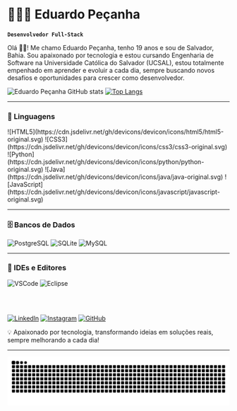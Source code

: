 
# 👨🏻‍💻 Eduardo Peçanha 

**`Desenvolvedor Full-Stack`**

Olá 🖐🏼! Me chamo Eduardo Peçanha, tenho 19 anos e sou de Salvador, Bahia. Sou apaixonado por tecnologia e estou cursando Engenharia de Software na Universidade Católica do Salvador (UCSAL),
estou totalmente empenhado em aprender e evoluir a cada dia, sempre buscando novos desafios e oportunidades para crescer como desenvolvedor.

![Eduardo Peçanha GitHub stats](https://github-readme-stats.vercel.app/api?username=EduardoPec&show_icons=true&theme=dracula)
[![Top Langs](https://github-readme-stats.vercel.app/api/top-langs/?username=EduardoPec)](https://github.com/anuraghazra/github-readme-stats)


---

### 📌 Linguagens 
<div style="display: inline_block">
  ![HTML5](https://cdn.jsdelivr.net/gh/devicons/devicon/icons/html5/html5-original.svg)
  ![CSS3](https://cdn.jsdelivr.net/gh/devicons/devicon/icons/css3/css3-original.svg)
  ![Python](https://cdn.jsdelivr.net/gh/devicons/devicon/icons/python/python-original.svg)
  ![Java](https://cdn.jsdelivr.net/gh/devicons/devicon/icons/java/java-original.svg)
  ![JavaScript](https://cdn.jsdelivr.net/gh/devicons/devicon/icons/javascript/javascript-original.svg)

---

### 🗄️ Bancos de Dados
  ![PostgreSQL](https://cdn.jsdelivr.net/gh/devicons/devicon/icons/postgresql/postgresql-original.svg)
  ![SQLite](https://cdn.jsdelivr.net/gh/devicons/devicon/icons/sqlite/sqlite-original.svg)
  ![MySQL](https://cdn.jsdelivr.net/gh/devicons/devicon/icons/mysql/mysql-original.svg)

---

### 🧰 IDEs e Editores
  ![VSCode](https://cdn.jsdelivr.net/gh/devicons/devicon/icons/vscode/vscode-original.svg)
  ![Eclipse](https://cdn.jsdelivr.net/gh/devicons/devicon/icons/eclipse/eclipse-original.svg)
 
</div><br/> 

<br/>[![Linkedln](https://img.shields.io/badge/LinkedIn-0077B5?style=for-the-badge&logo=linkedin&logoColor=white)](https://www.linkedin.com/in/eduardopecanhasantos/)
[![Instagram](https://img.shields.io/badge/Instagram-E4405F?style=for-the-badge&logo=instagram&logoColor=white)](https://www.instagram.com/dudupecanha_/)
[![GitHub](https://img.shields.io/badge/GitHub-100000?style=for-the-badge&logo=github&logoColor=white)](https://www.github.com/EduardoPec)


💡 Apaixonado por tecnologia, transformando ideias em soluções reais, sempre melhorando a cada dia!

---

<picture align="center">
  <source media="(prefers-color-scheme: dark)" srcset="https://raw.githubusercontent.com/EduardoPec/EduardoPec/output/github-contribution-grid-snake-dark.svg">
  <source media="(prefers-color-scheme: light)" srcset="https://raw.githubusercontent.com/EduardoPec/EduardoPec/output/github-contribution-grid-snake-dark.svg">
  <img align="center" alt="github contribution grid snake animation" src="https://raw.githubusercontent.com/EduardoPec/EduardoPec/output/github-contribution-grid-snake.svg">
</picture>


